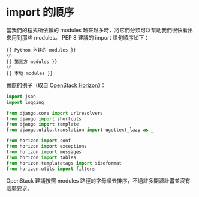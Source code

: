 # import 的順序

當我們的程式所依賴的 modules 越來越多時，將它們分類可以幫助我們很快看出來用到那些 modules。 PEP 8 建議的 import 語句順序如下：

```
{{ Python 內建的 modules }}
\n
{{ 第三方 modules }}
\n
{{ 本地 modules }}
```

實際的例子（取自 [OpenStack Horizon](https://github.com/openstack/horizon)）：

```python
import json
import logging

from django.core import urlresolvers
from django import shortcuts
from django import template
from django.utils.translation import ugettext_lazy as _

from horizon import conf
from horizon import exceptions
from horizon import messages
from horizon import tables
from horizon.templatetags import sizeformat
from horizon.utils import filters
```
OpenStack 建議按照 modules 路徑的字母順去排序，不過許多開源計畫並沒有這麼要求。
